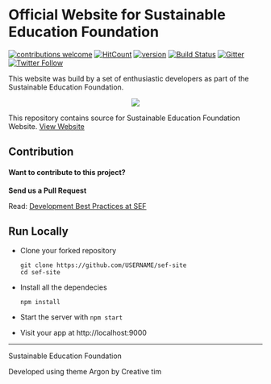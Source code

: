 # Official Website for Sustainable Education Foundation 

[![contributions welcome](https://img.shields.io/badge/contributions-welcome-brightgreen.svg?style=flat)](https://github.com/sef-global/sef-site/issues)
[![HitCount](http://hits.dwyl.io/sef-global/sef-site.svg)](http://hits.dwyl.io/sef-global/sef-site)
[![version](https://img.shields.io/badge/version-3.0.0-yellow.svg)](https://semver.org)
[![Build Status](https://travis-ci.org/sef-global/sef-site.svg?branch=master)](https://travis-ci.org/sef-global/sef-site)
[![Gitter](https://badges.gitter.im/Join%20Chat.svg)](https://gitter.im/sef-global/community)
[![Twitter Follow](https://img.shields.io/twitter/follow/goasksef.svg?style=social&label=Follow&maxAge=2592000?style=flat-square)](https://twitter.com/susiai_)

This website was build by a set of enthusiastic developers as part of the Sustainable Education Foundation.

<div align="center">
  <img src="https://avatars3.githubusercontent.com/u/31291163?s=200&v=4" />
</div>

This repository contains source for Sustainable Education Foundation Website. [View Website](https://sefglobal.org/)


## Contribution

#### Want to contribute to this project? 

**Send us a Pull Request**

Read: [Development Best Practices at SEF](CONTRIBUTING.md)

## Run Locally

- Clone your forked repository
    ```
    git clone https://github.com/USERNAME/sef-site
    cd sef-site
    ```
- Install all the dependecies
    ```
    npm install
    ```
- Start the server with `npm start`

- Visit your app at http://localhost:9000

<hr>

Sustainable Education Foundation

Developed using theme Argon by Creative tim

